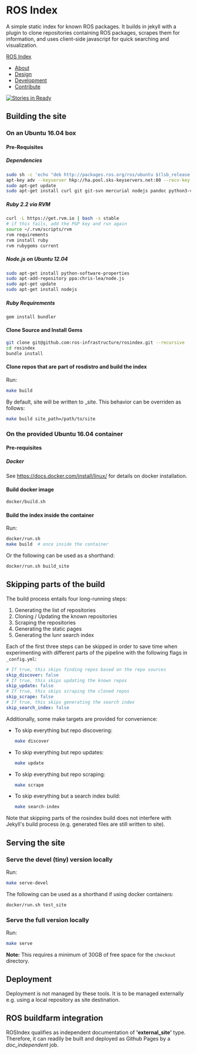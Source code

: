 ROS Index
=========

A simple static index for known ROS packages. It builds in jekyll with a plugin
to clone repositories containing ROS packages, scrapes them for information,
and uses client-side javascript for quick searching and visualization.

[ROS Index](http://index.ros.org/)

* [About](http://index.ros.org/about)
* [Design](http://index.ros.org/about/design)
* [Development](http://index.ros.org/about/development)
* [Contribute](http://index.ros.org/contribute)

[![Stories in Ready](https://badge.waffle.io/rosindex/rosindex.svg?label=ready&title=Ready)](http://waffle.io/rosindex/rosindex)

## Building the site

### On an Ubuntu 16.04 box

#### Pre-Requisites

##### Dependencies

```bash
sudo sh -c 'echo "deb http://packages.ros.org/ros/ubuntu $(lsb_release -sc) main" > /etc/apt/sources.list.d/ros-latest.list'
apt-key adv --keyserver hkp://ha.pool.sks-keyservers.net:80 --recv-key 421C365BD9FF1F717815A3895523BAEEB01FA116
sudo apt-get update
sudo apt-get install curl git git-svn mercurial nodejs pandoc python3-vcstool
```

##### Ruby 2.2 via RVM

```bash
curl -L https://get.rvm.io | bash -s stable
# if this fails, add the PGP key and run again
source ~/.rvm/scripts/rvm
rvm requirements
rvm install ruby
rvm rubygems current
```

##### Node.js on Ubuntu 12.04

```bash
sudo apt-get install python-software-properties
sudo apt-add-repository ppa:chris-lea/node.js
sudo apt-get update
sudo apt-get install nodejs
```

##### Ruby Requirements

```bash
gem install bundler
```

#### Clone Source and Install Gems

```bash
git clone git@github.com:ros-infrastructure/rosindex.git --recursive
cd rosindex
bundle install
```

#### Clone repos that are part of rosdistro and build the index

Run:

```bash
make build
```

By default, site will be written to _site. This behavior can be
overriden as follows:

```bash
make build site_path=/path/to/site
```

### On the provided Ubuntu 16.04 container

#### Pre-requisites

##### Docker

See https://docs.docker.com/install/linux/ for details on docker installation.

#### Build docker image

```bash
docker/build.sh
```

#### Build the index inside the container

Run:

```bash
docker/run.sh
make build  # once inside the container
```

Or the following can be used as a shorthand:

```bash
docker/run.sh build_site
```

## Skipping parts of the build

The build process entails four long-running steps:

1. Generating the list of repositories
2. Cloning / Updating the known repositories
3. Scraping the repositories
4. Generating the static pages
5. Generating the lunr search index

Each of the first three steps can be skipped in order to save time when
experimenting with different parts of the pipeline with the following flags in
`_config.yml`:

```yaml
# If true, this skips finding repos based on the repo sources
skip_discover: false
# If true, this skips updating the known repos
skip_update: false
# If true, this skips scraping the cloned repos
skip_scrape: false
# If true, this skips generating the search index
skip_search_index: false
```

Additionally, some make targets are provided for convenience:

- To skip everything but repo discovering:

  ```bash
  make discover
  ```

- To skip everything but repo updates:

  ```bash
  make update
  ```

- To skip everything but repo scraping:

  ```bash
  make scrape
  ```

- To skip everything but a search index build:

  ```bash
  make search-index
  ```

Note that skipping parts of the rosindex build does not interfere with
Jekyll's build process (e.g. generated files are still written to site).


## Serving the site

### Serve the devel (tiny) version locally

Run:

```bash
make serve-devel
```

The following can be used as a shorthand if using
docker containers:

```bash
docker/run.sh test_site
```

### Serve the full version locally

Run:

```bash
make serve
```

**Note:** This requires a minimum of 30GB of free space for the
`checkout` directory.

## Deployment

Deployment is not managed by these tools. It is to be managed
externally e.g. using a local repository as site destination.

## ROS buildfarm integration

ROSIndex qualifies as independent documentation of **'external_site'**
type. Therefore, it can readily be built and deployed as Github Pages by
a *doc_independent* job.
